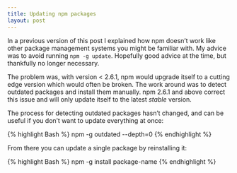 ```yaml
---
title: Updating npm packages
layout: post
---
```


In a previous version of this post I explained how npm doesn’t work like other package management systems you might be familiar with. My advice was to avoid running `npm -g update`. Hopefully good advice at the time, but thankfully no longer necessary.

The problem was, with version < 2.6.1, npm would upgrade itself to a cutting edge version which would often be broken. The work around was to detect outdated packages and install them manually. npm 2.6.1 and above correct this issue and will only update itself to the latest *stable* version.

The process for detecting outdated packages hasn’t changed, and can be useful if you don’t want to update everything at once:

{% highlight Bash %}
npm -g outdated --depth=0
{% endhighlight %}

From there you can update a single package by reinstalling it:

{% highlight Bash %}
npm -g install package-name
{% endhighlight %}


[npm]: https://docs.npmjs.com/getting-started/updating-global-packages
